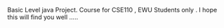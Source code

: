 Basic Level java Project.
Course for CSE110 , EWU Students only . 
I hope this will find you well .....
